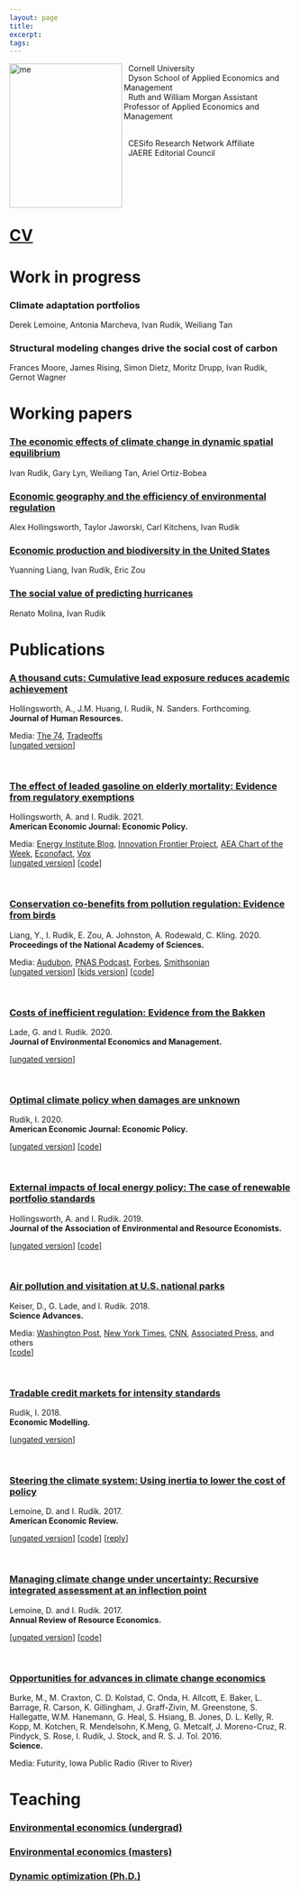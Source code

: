 ```yaml
---
layout: page 
title:
excerpt: 
tags: 
---
```


<p><img src="https://irudik.github.io/assets/img/rudik_photo.jpg" alt="me" align="left" style="width:200px;height:256px;padding:0px">

&nbsp; Cornell University <br /> 
&nbsp; Dyson School of Applied Economics and Management <br /> 
&nbsp; Ruth and William Morgan Assistant Professor of Applied Economics and Management <br /> <br />
 
&nbsp; CESifo Research Network Affiliate <br />
&nbsp; JAERE Editorial Council <br /> <br />


</p>
<br />  
<br />  
<br />  
<p style="clear: both;"> </p>

# [CV](https://raw.githack.com/irudik/irudik.github.io/master/assets/pdf/rudik_cv.pdf)

# Work in progress

### Climate adaptation portfolios 
Derek Lemoine, Antonia Marcheva, Ivan Rudik, Weiliang Tan

### Structural modeling changes drive the social cost of carbon  
Frances Moore, James Rising, Simon Dietz, Moritz Drupp, Ivan Rudik, Gernot Wagner

# Working papers

### [The economic effects of climate change in dynamic spatial equilibrium](https://osf.io/preprints/socarxiv/usghb)
Ivan Rudik, Gary Lyn, Weiliang Tan, Ariel Ortiz-Bobea

### [Economic geography and the efficiency of environmental regulation](https://osf.io/preprints/socarxiv/x6fuw/)
Alex Hollingsworth, Taylor Jaworski, Carl Kitchens, Ivan Rudik

### [Economic production and biodiversity in the United States](https://osf.io/preprints/socarxiv/qy76a)
Yuanning Liang, Ivan Rudik, Eric Zou

### [The social value of predicting hurricanes](https://osf.io/preprints/socarxiv/sqtjr) 
Renato Molina, Ivan Rudik

# Publications
### [A thousand cuts: Cumulative lead exposure reduces academic achievement](https://www.nber.org/papers/w28250)
Hollingsworth, A., J.M. Huang, I. Rudik, N. Sanders. Forthcoming.  
**Journal of Human Resources.**  

Media: [The 74](https://www.the74million.org/lead-poisoning-hurts-kids-a-new-study-shows-how-exposure-from-an-unexpected-source-nascar-racetracks-lowered-test-scores/), [Tradeoffs](https://tradeoffs.org/2021/06/04/what-nascar-can-teach-us-about-pollution-and-social-determinants-of-health/)  
[[ungated version](https://osf.io/preprints/socarxiv/wz73u)]

<br />

### [The effect of leaded gasoline on elderly mortality: Evidence from regulatory exemptions](https://www.aeaweb.org/articles?id=10.1257/pol.20190654)  
Hollingsworth, A. and I. Rudik. 2021.  
**American Economic Journal: Economic Policy.**  

Media: [Energy Institute Blog](https://energyathaas.wordpress.com/2020/03/02/the-crazy-history-of-lead-in-gasoline/), [Innovation Frontier Project](https://innovationfrontier.org/how-exposure-to-pollution-quietly-shapes-the-american-workforce-and-economy/),  [AEA Chart of the Week](https://www.aeaweb.org/research/charts/leaded-gasoline-elderly-mortality-nascar-arca), [Econofact](https://t.co/h0RwoLhKlx?amp=1), [Vox](https://www.vox.com/future-perfect/22834666/lead-exposure-poisoning-developing-countries)  
[[ungated version](https://osf.io/preprints/socarxiv/rdy6g/)] [[code](https://www.openicpsr.org/openicpsr/project/120128/)]

<br />

### [Conservation co-benefits from pollution regulation: Evidence from birds](https://doi.org/10.1073/pnas.2013568117)  
Liang, Y., I. Rudik, E. Zou, A. Johnston, A. Rodewald, C. Kling. 2020.  
**Proceedings of the National Academy of Sciences.** 

Media: [Audubon](https://www.audubon.org/news/how-landmark-environmental-law-may-have-quietly-saved-billion-birds), [PNAS Podcast](https://traffic.libsyn.com/secure/pnas-science-sessions-podcast/amandaRodewaldIvanRudikCatherineKlingPodcast.mp3), [Forbes](https://www.forbes.com/sites/saratabin/2020/11/30/air-pollution-regulations-may-have-saved-over-a-billion-birds-according-to-a-new-study/?sh=511d33fc2327), [Smithsonian](https://www.smithsonianmag.com/smart-news/study-estimates-clean-air-act-has-saved-15-billion-birds-180976432/)  
[[ungated version](https://osf.io/preprints/socarxiv/74ujt)] [[kids version](https://www.sciencejournalforkids.org/articles/how-does-reducing-air-pollution-help-birds/)] [[code](https://www.openicpsr.org/openicpsr/project/125422/version/V2/view)]

<br />

### [Costs of inefficient regulation: Evidence from the Bakken](https://www.sciencedirect.com/science/article/abs/pii/S0095069620300590) 
Lade, G. and I. Rudik. 2020.  
**Journal of Environmental Economics and Management.** 

[[ungated version](https://osf.io/preprints/socarxiv/3e9xk)]

<br />

### [Optimal climate policy when damages are unknown](https://www.aeaweb.org/articles?id=10.1257/pol.20160541) 
Rudik, I. 2020.  
**American Economic Journal: Economic Policy.** 

[[ungated version](https://osf.io/preprints/socarxiv/nc43k)] [[code](https://github.com/irudik/optimal-climate-policy-aej)]

<br />

### [External impacts of local energy policy: The case of renewable portfolio standards](https://www.journals.uchicago.edu/doi/abs/10.1086/700419)  
Hollingsworth, A. and I. Rudik. 2019.  
**Journal of the Association of Environmental and Resource Economists.** 

[[ungated version](http://papers.ssrn.com/sol3/papers.cfm?abstract_id=2697222)]
[[code](https://github.com/irudik/external-impacts-rps)]

<br />

### [Air pollution and visitation at U.S. national parks](http://advances.sciencemag.org/content/4/7/eaat1613)  
Keiser, D., G. Lade, and I. Rudik. 2018.  
**Science Advances.** 

Media: [Washington Post](https://www.washingtonpost.com/science/2019/05/28/how-your-summer-vacation-may-give-you-an-up-close-view-climate-crisis/), [New York Times](https://www.nytimes.com/2018/07/23/well/parks-ozone-air-pollution.html?alm_mvr=0), [CNN](https://www.cnn.com/2018/07/18/us/national-park-air-quality-wxc/index.html), [Associated Press](https://apnews.com/article/1d601528b4fe48dba03c69d066f44ef8), and others   
[[code](https://github.com/irudik/national-parks)]

<br />

### [Tradable credit markets for intensity standards](https://www.sciencedirect.com/science/article/pii/S0264999317315651)  
Rudik, I. 2018.  
**Economic Modelling.** 

[[ungated version](https://papers.ssrn.com/sol3/papers.cfm?abstract_id=2615918)]

<br />

### [Steering the climate system: Using inertia to lower the cost of policy](https://www.aeaweb.org/articles?id=10.1257/aer.20150986&&from=f)  
Lemoine, D. and I. Rudik. 2017.  
**American Economic Review.** 

[[ungated version](https://raw.githack.com/irudik/irudik.github.io/master/assets/pdf/lemoine_rudik_aer_2017.pdf)] 
[[code](https://github.com/irudik/steering-the-climate-system)]
[[reply](https://www.aeaweb.org/articles?id=10.1257/aer.20191814)]

<br />

### [Managing climate change under uncertainty: Recursive integrated assessment at an inflection point](https://papers.ssrn.com/sol3/papers.cfm?abstract_id=2862211)  
Lemoine, D. and I. Rudik. 2017.  
**Annual Review of Resource Economics.**

[[ungated version](https://papers.ssrn.com/sol3/papers.cfm?abstract_id=2862211)] 
[[code](https://github.com/irudik/dynamic-stochastic-dice)]

<br />

### [Opportunities for advances in climate change economics](http://science.sciencemag.org/content/352/6283/292.abstract)  
Burke, M., M. Craxton, C. D. Kolstad, C. Onda, H. Allcott, E. Baker, L. Barrage, R. Carson, K. Gillingham, J. Graff-Zivin, M. Greenstone, S. Hallegatte, W.M. Hanemann, G. Heal, S. Hsiang, B. Jones, D. L. Kelly, R. Kopp, M. Kotchen, R. Mendelsohn, K.Meng, G. Metcalf, J. Moreno-Cruz, R. Pindyck, S. Rose, I. Rudik, J. Stock, and R. S. J. Tol. 2016.  
**Science.** 

Media: Futurity, Iowa Public Radio (River to River)

# Teaching
 
### [Environmental economics (undergrad)](https://aem4510.ivanrudik.com/)  
### [Environmental economics (masters)](https://github.com/irudik/aem6510)   
### [Dynamic optimization (Ph.D.)](https://github.com/AEM7130/) <br /> <br />
